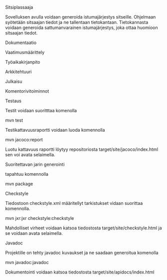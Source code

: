 

Sitsiplassaaja

Sovelluksen avulla voidaan generoida istumajärjestys sitseille. Ohjelmaan syötetään sitsaajan tiedot ja ne tallentaan tietokantaan. Tietokannasta voidaan generoida sattumanvarainen istumajärjestys, joka ottaa huomioon sitsaajan tiedot.

Dokumentaatio

Vaatimusmäärittely

Työaikakirjanpito

Arkkitehtuuri

Julkaisu

Komentorivitoiminnot

Testaus

Testit voidaan suoritttaa komenolla

mvn test

Testikattavuusraportti voidaan luoda komennolla

mvn jacoco:report

Luotu kattavuus raportti löytyy repositoriosta target/site/jacoco/index.html sen voi avata selaimella.

Suoritettavan jarin generointi

tapahtuu komennolla

mvn package

Checkstyle

Tiedostoon checkstyle.xml määritellyt tarkistukset vidaan suorittaa komennolla.

mvn jxr:jxr checkstyle:checkstyle

Mahdolliset virheet voidaan katsoa tiedostosta target/site/checkstyle.html ja se voidaan avata selaimella.

Javadoc

Projektille on tehty javadoc kuvaukset ja ne saadaan generoitua komenolla

mvn javadoc:javadoc

Dokumentointi voidaan katsoa tiedostosta target/site/apidocs/index.html
